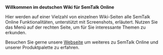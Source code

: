 **Willkommen im deutschen Wiki für SemTalk Online**

Hier werden auf einer Vielzahl von einzelnen Wiki-Seiten alle SemTalk Online Funktionalitäten, unterstützt mit Screenshots, erläutert. Nutzen Sie das Menü auf der rechten Seite, um für Sie interessante Themen zu erkunden.

Besuchen Sie gerne unsere [Webseite](https://www.semtation.de/semtalk-online) um weiteres zu SemTalk Online und unserer Produktpalette zu erfahren. 